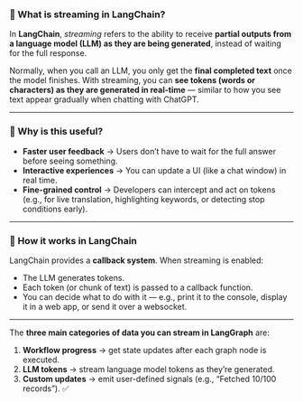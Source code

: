 ### 🔹 What is **streaming** in LangChain?

In **LangChain**, *streaming* refers to the ability to receive **partial outputs from a language model (LLM) as they are being generated**, instead of waiting for the full response.

Normally, when you call an LLM, you only get the **final completed text** once the model finishes. With streaming, you can **see tokens (words or characters) as they are generated in real-time** — similar to how you see text appear gradually when chatting with ChatGPT.

---

### 🔹 Why is this useful?

* **Faster user feedback** → Users don’t have to wait for the full answer before seeing something.
* **Interactive experiences** → You can update a UI (like a chat window) in real time.
* **Fine-grained control** → Developers can intercept and act on tokens (e.g., for live translation, highlighting keywords, or detecting stop conditions early).

---

### 🔹 How it works in LangChain

LangChain provides a **callback system**. When streaming is enabled:

* The LLM generates tokens.
* Each token (or chunk of text) is passed to a callback function.
* You can decide what to do with it — e.g., print it to the console, display it in a web app, or send it over a websocket.


---

The **three main categories of data you can stream in LangGraph** are:

1. **Workflow progress** → get state updates after each graph node is executed.
2. **LLM tokens** → stream language model tokens as they’re generated.
3. **Custom updates** → emit user-defined signals (e.g., “Fetched 10/100 records”). ✅

